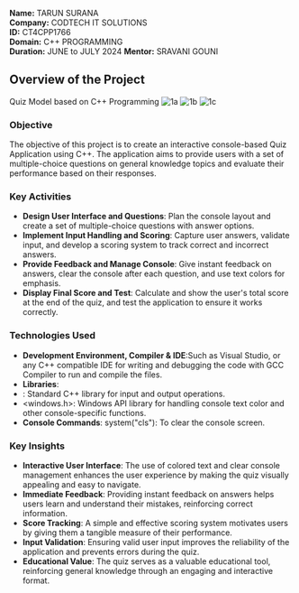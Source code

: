 **Name:** TARUN SURANA  
**Company:** CODTECH IT SOLUTIONS  
**ID:** CT4CPP1766  
**Domain:** C++ PROGRAMMING  
**Duration:** JUNE to JULY 2024 
**Mentor:** SRAVANI GOUNI  


## Overview of the Project
Quiz Model based on C++ Programming
![1a](https://github.com/TarunSurana1997/CodeTech-Task1/assets/115148146/16c08c37-ded0-4ef1-84e7-b70d61eacf52)
![1b](https://github.com/TarunSurana1997/CodeTech-Task1/assets/115148146/8ced418f-11cb-4310-b782-d865c097ddab)
![1c](https://github.com/TarunSurana1997/CodeTech-Task1/assets/115148146/7be61ada-dec7-4c79-9fca-00b21662ac61)


### Objective
The objective of this project is to create an interactive console-based Quiz Application using C++. The application aims to provide users with a set of multiple-choice questions on general knowledge topics and evaluate their performance based on their responses.

### Key Activities
- **Design User Interface and Questions**: Plan the console layout and create a set of multiple-choice questions with answer options.
- **Implement Input Handling and Scoring**: Capture user answers, validate input, and develop a scoring system to track correct and incorrect answers.
- **Provide Feedback and Manage Console**: Give instant feedback on answers, clear the console after each question, and use text colors for emphasis.
- **Display Final Score and Test**: Calculate and show the user's total score at the end of the quiz, and test the application to ensure it works correctly.

### Technologies Used
- **Development Environment, Compiler & IDE**:Such as Visual Studio, or any C++ compatible IDE for writing and debugging the code with GCC Compiler to run and compile the files.
- **Libraries**:
-   <iostream>: Standard C++ library for input and output operations.
-   <windows.h>: Windows API library for handling console text color and other console-specific functions.
- **Console Commands**: system("cls"): To clear the console screen.

### Key Insights
- **Interactive User Interface**: The use of colored text and clear console management enhances the user experience by making the quiz visually appealing and easy to navigate.
- **Immediate Feedback**: Providing instant feedback on answers helps users learn and understand their mistakes, reinforcing correct information.
- **Score Tracking**: A simple and effective scoring system motivates users by giving them a tangible measure of their performance.
- **Input Validation**:  Ensuring valid user input improves the reliability of the application and prevents errors during the quiz.
- **Educational Value**: The quiz serves as a valuable educational tool, reinforcing general knowledge through an engaging and interactive format.
